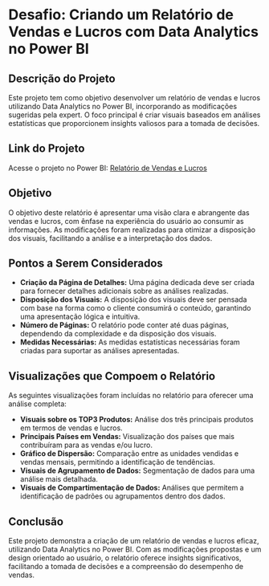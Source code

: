 # Desafio: Criando um Relatório de Vendas e Lucros com Data Analytics no Power BI

## Descrição do Projeto
Este projeto tem como objetivo desenvolver um relatório de vendas e lucros utilizando Data Analytics no Power BI, incorporando as modificações sugeridas pela expert. O foco principal é criar visuais baseados em análises estatísticas que proporcionem insights valiosos para a tomada de decisões. 

## Link do Projeto
Acesse o projeto no Power BI: [Relatório de Vendas e Lucros](https://app.powerbi.com/links/RmBmTtM5Gy?ctid=da49a844-e2e3-40af-86a6-c3819d704f49&pbi_source=linkShare&bookmarkGuid=0a5b984f-1864-4551-9056-ea97b61b831f)

## Objetivo
O objetivo deste relatório é apresentar uma visão clara e abrangente das vendas e lucros, com ênfase na experiência do usuário ao consumir as informações. As modificações foram realizadas para otimizar a disposição dos visuais, facilitando a análise e a interpretação dos dados.

## Pontos a Serem Considerados
- **Criação da Página de Detalhes:** Uma página dedicada deve ser criada para fornecer detalhes adicionais sobre as análises realizadas.
- **Disposição dos Visuais:** A disposição dos visuais deve ser pensada com base na forma como o cliente consumirá o conteúdo, garantindo uma apresentação lógica e intuitiva.
- **Número de Páginas:** O relatório pode conter até duas páginas, dependendo da complexidade e da disposição dos visuais.
- **Medidas Necessárias:** As medidas estatísticas necessárias foram criadas para suportar as análises apresentadas.

## Visualizações que Compoem o Relatório
As seguintes visualizações foram incluídas no relatório para oferecer uma análise completa:

- **Visuais sobre os TOP3 Produtos:** Análise dos três principais produtos em termos de vendas e lucros.
- **Principais Países em Vendas:** Visualização dos países que mais contribuíram para as vendas e/ou lucro.
- **Gráfico de Dispersão:** Comparação entre as unidades vendidas e vendas mensais, permitindo a identificação de tendências.
- **Visuais de Agrupamento de Dados:** Segmentação de dados para uma análise mais detalhada.
- **Visuais de Compartimentação de Dados:** Análises que permitem a identificação de padrões ou agrupamentos dentro dos dados.

## Conclusão
Este projeto demonstra a criação de um relatório de vendas e lucros eficaz, utilizando Data Analytics no Power BI. Com as modificações propostas e um design orientado ao usuário, o relatório oferece insights significativos, facilitando a tomada de decisões e a compreensão do desempenho de vendas.
